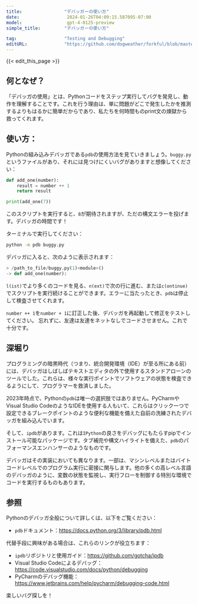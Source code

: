 ```yaml
---
title:                "デバッガーの使い方"
date:                  2024-01-26T04:09:15.587095-07:00
model:                 gpt-4-0125-preview
simple_title:         "デバッガーの使い方"

tag:                  "Testing and Debugging"
editURL:              "https://github.com/dogweather/forkful/blob/master/content/ja/python/using-a-debugger.md"
---
```


{{< edit_this_page >}}

## 何となぜ？
「デバッガの使用」とは、Pythonコードをステップ実行してバグを発見し、動作を理解することです。これを行う理由は、単に問題がどこで発生したかを推測するよりもはるかに簡単だからであり、私たちを何時間ものprint文の煉獄から救ってくれます。

## 使い方：
Pythonの組み込みデバッガである`pdb`の使用方法を見ていきましょう。`buggy.py`というファイルがあり、それには見つけにくいバグがありますと想像してください：

```Python
def add_one(number):
    result = number ++ 1
    return result

print(add_one(7))
```

このスクリプトを実行すると、`8`が期待されますが、ただの構文エラーを投げます。デバッガの時間です！

ターミナルで実行してください：
```bash
python -m pdb buggy.py
```

デバッガに入ると、次のように表示されます：
```Python
> /path_to_file/buggy.py(1)<module>()
-> def add_one(number):
```

`l(ist)`でより多くのコードを見る、`n(ext)`で次の行に進む、または`c(ontinue)`でスクリプトを実行続けることができます。エラーに当たったとき、`pdb`は停止して検査させてくれます。

`number ++ 1`を`number + 1`に訂正した後、デバッガを再起動して修正をテストしてください。
忘れずに、友達は友達をネットなしでコードさせません。これで十分です。

## 深堀り
プログラミングの暗黒時代（つまり、統合開発環境（IDE）が至る所にある前）には、デバッガはしばしばテキストエディタの外で使用するスタンドアローンのツールでした。これらは、様々な実行ポイントでソフトウェアの状態を検査できるようにして、プログラマーを救済しました。

2023年時点で、Pythonの`pdb`は唯一の選択肢ではありません。PyCharmやVisual Studio CodeのようなIDEを使用する人もいて、これらはクリック一つで設定できるブレークポイントのような便利な機能を備えた自前の洗練されたデバッガを組み込んでいます。

そして、`ipdb`があります。これは`IPython`の良さをデバッグにもたらすpipでインストール可能なパッケージです。タブ補完や構文ハイライトを備えた、`pdb`のパフォーマンスエンハンサーのようなものです。

デバッガはその実装においても異なります。一部は、マシンレベルまたはバイトコードレベルでのプログラム実行に密接に関与します。他の多くの高レベル言語のデバッガのように、変数の状態を監視し、実行フローを制御する特別な環境でコードを実行するものもあります。

## 参照
Pythonのデバッガ全般について詳しくは、以下をご覧ください：
- `pdb`ドキュメント：https://docs.python.org/3/library/pdb.html

代替手段に興味がある場合は、これらのリンクが役立ちます：
- `ipdb`リポジトリと使用ガイド：https://github.com/gotcha/ipdb
- Visual Studio Codeによるデバッグ：https://code.visualstudio.com/docs/python/debugging
- PyCharmのデバッグ機能：https://www.jetbrains.com/help/pycharm/debugging-code.html

楽しいバグ探しを！
